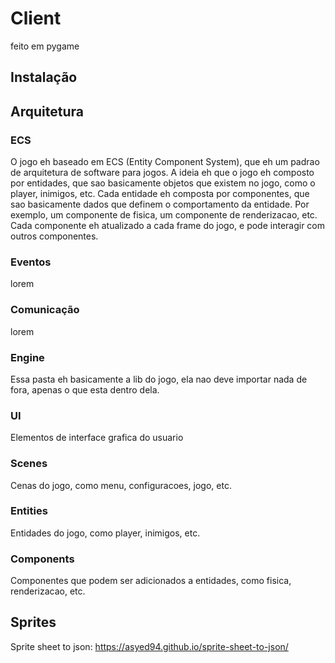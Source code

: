 # Client

feito em pygame

## Instalação

## Arquitetura

### ECS

O jogo eh baseado em ECS (Entity Component System), que eh um padrao de arquitetura de software para jogos. A ideia eh que o jogo eh composto por entidades, que sao basicamente objetos que existem no jogo, como o player, inimigos, etc. Cada entidade eh composta por componentes, que sao basicamente dados que definem o comportamento da entidade. Por exemplo, um componente de fisica, um componente de renderizacao, etc. Cada componente eh atualizado a cada frame do jogo, e pode interagir com outros componentes.

### Eventos

lorem

### Comunicação

lorem

### Engine

Essa pasta eh basicamente a lib do jogo, ela nao deve importar nada de fora, apenas o que esta dentro dela.

### UI

Elementos de interface grafica do usuario

### Scenes

Cenas do jogo, como menu, configuracoes, jogo, etc.

### Entities

Entidades do jogo, como player, inimigos, etc.

### Components

Componentes que podem ser adicionados a entidades, como fisica, renderizacao, etc.

## Sprites

Sprite sheet to json: https://asyed94.github.io/sprite-sheet-to-json/

